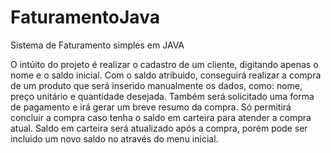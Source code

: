 # FaturamentoJava
Sistema de Faturamento simples em JAVA

O intúito do projeto é realizar o cadastro de um cliente, digitando apenas o nome e o saldo inicial. Com o saldo atribuido, conseguirá realizar a compra de um produto que será inserido manualmente os dados, como: nome, preço unitário e quantidade desejada. Também será solicitado uma forma de pagamento e irá gerar um breve resumo da compra. Só permitirá concluir a compra caso tenha o saldo em carteira para atender a compra atual. Saldo em carteira será atualizado após a compra, porém pode ser incluido um novo saldo no através do menu inicial.
